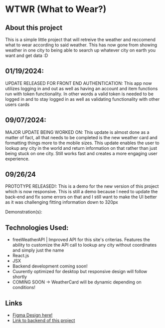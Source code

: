 # WTWR (What to Wear?)

## About this project

This is a simple little project that will retreive the weather and reccomend what to wear according to said weather. This has now gone from showing weather in one city to being able to search up whatever city on earth you want and get data :D

## 01/19/2024:

UPDATE RELEASED FOR FRONT END AUTHENTICATION: This app now utilizes logging in and out as well as having an account and item functions run with token functionality. In other words
a valid token is needed to be logged in and to stay logged in as well as validating functionality with other users cards  

## 09/07/2024:
MAJOR UPDATE BEING WORKED ON: This update is almost done as a matter of fact, all that needs to be completed is the new weather card and formatting things more to the mobile sizes. This update
enables the user to lookup any city in the world and return information on that rather than just being stuck on one city. Still works fast and creates a more engaging user experience.


## 09/26/24
PROTOTYPE RELEASED!: This is a demo for the new version of this project which is now responsive. This is still a demo because I need to update the back-end and fix some
errors on that and I still want to make the UI better as it was challenging fitting information down to 320px

Demonstration(s):


## Technologies Used:

- freeWeatherAPI | Improved API for this site's criterias. Features the ability to customize the API call to lookup any city without coordinates and simply just the name
- React.js
- JSX
- Backend development coming soon!
- Cuurently optimized for desktop but responsive design will follow shortly
- COMING SOON -> WeatherCard will be dynamic depending on conditions!

## Links

- [Figma Design here!](https://www.figma.com/file/DTojSwldenF9UPKQZd6RRb/Sprint-10%3A-WTWR)
- [Link to backend of this project](https://github.com/zaccmagicdev/se_project_express)

